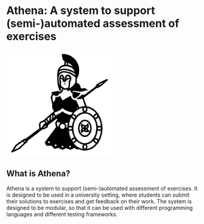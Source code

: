 # Athena: A system to support (semi-)automated assessment of exercises

![Athena Logo](./playground/public/logo.png)

## What is Athena?
Athena is a system to support (semi-)automated assessment of exercises. It is designed to be used in a university setting, where students can submit their solutions to exercises and get feedback on their work. The system is designed to be modular, so that it can be used with different programming languages and different testing frameworks.